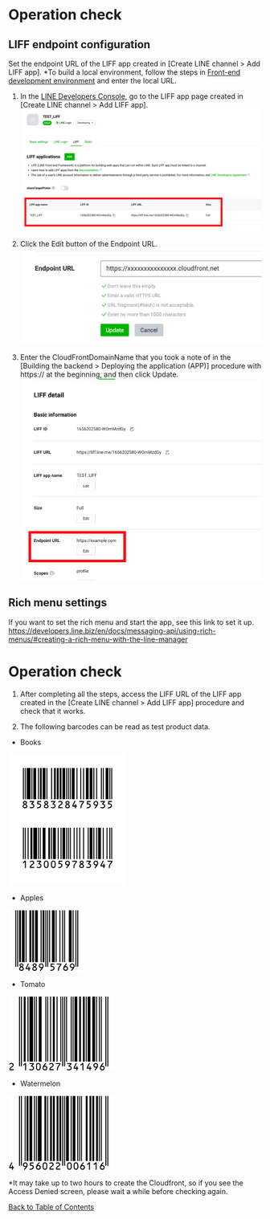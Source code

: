 # Operation check

## LIFF endpoint configuration

Set the endpoint URL of the LIFF app created in [Create LINE channel > Add LIFF app].
*To build a local environment, follow the steps in [Front-end development environment](front-end-development-environment.md) and enter the local URL.

1. In the [LINE Developers Console](https://developers.line.biz/console/), go to the LIFF app page created in [Create LINE channel > Add LIFF app].
![LIFF console](../images/en/liff-console-en.png)

1. Click the Edit button of the Endpoint URL.  
![Edit the endpoint URL](../images/en/end-point-url-description-en.png)

1. Enter the CloudFrontDomainName that you took a note of in the [Building the backend > Deploying the application (APP)] procedure with https:// at the beginning, and then click Update.
![Description of the endpoint URL](../images/en/end-point-url-editing-en.png)

## Rich menu settings

If you want to set the rich menu and start the app, see this link to set it up.  
https://developers.line.biz/en/docs/messaging-api/using-rich-menus/#creating-a-rich-menu-with-the-line-manager

# Operation check

1. After completing all the steps, access the LIFF URL of the LIFF app created in the [Create LINE channel > Add LIFF app] procedure and check that it works.

1. The following barcodes can be read as test product data.
- Books

![barcode_book](../images/en/barcode_isbn_book.png)
- Apples

![barcode_apple](../images/en/barcode_jan_apple.png)
- Tomato

![barcode_tomato](../images/en/barcode_jan_tomato.png)
- Watermelon

![barcode_watermelon](../images/en/barcode_jan_watermelon.png)

*It may take up to two hours to create the Cloudfront, so if you see the Access Denied screen, please wait a while before checking again.

[Back to Table of Contents](README_en.md)
